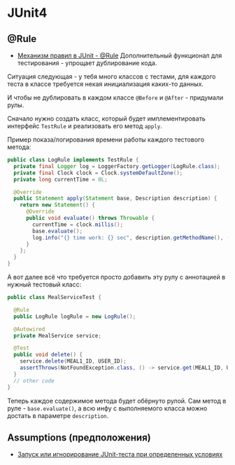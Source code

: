 # JUnit4

## @Rule
* [Механизм правил в JUnit - @Rule](http://blog.qatools.ru/junit/junit-rules-tutorial)
Дополнительный функционал для тестирования - упрощает дублирование кода.

Ситуация следующая - у тебя много классов с тестами, для каждого теста в классе требуется некая инициализация каких-то данных. 

И чтобы не дублировать в каждом классе `@Before` и `@After` - придумали рулы.

Сначало нужно создать класс, который будет имплементировать интерфейс `TestRule` и реализовать его метод `apply`. 

Пример показа/логирования времени работы каждого тестового метода:
```java
public class LogRule implements TestRule {
  private final Logger log = LoggerFactory.getLogger(LogRule.class);
  private final Clock clock = Clock.systemDefaultZone();
  private long currentTime = 0L;

  @Override
  public Statement apply(Statement base, Description description) {
    return new Statement() {
      @Override
      public void evaluate() throws Throwable {
        currentTime = clock.millis();
        base.evaluate();
        log.info("{} time work: {} sec", description.getMethodName(), (clock.millis() - currentTime) / 1000.0);
      }
    };
  }
}
```

А вот далее всё что требуется просто добавить эту рулу с аннотацией в нужный тестовый класс:
```java
public class MealServiceTest {

  @Rule
  public LogRule logRule = new LogRule();

  @Autowired
  private MealService service;

  @Test
  public void delete() {
    service.delete(MEAL1_ID, USER_ID);
    assertThrows(NotFoundException.class, () -> service.get(MEAL1_ID, USER_ID));
  }
  // other code
}
```

Теперь каждое содержимое метода будет обёрнуто рулой. Сам метод в руле - `base.evaluate()`, а всю инфу с выполняемого класса можно достать в параметре `description`.


## Assumptions (предположения)
* [Запуск или игнорирование JUnit-теста при определенных условиях](https://iliachemodanov.ru/ru/blog-ru/12-tools/57-junit-ignore-test-by-condition-ru)

